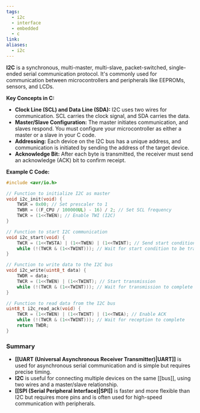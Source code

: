```yaml
---
tags:
  - i2c
  - interface
  - embedded
  - c
link: 
aliases:
  - i2c
---
```



**I2C** is a synchronous, multi-master, multi-slave, packet-switched, single-ended serial communication protocol. It's commonly used for communication between microcontrollers and peripherals like EEPROMs, sensors, and LCDs.

**Key Concepts in C:**

- **Clock Line (SCL) and Data Line (SDA):** I2C uses two wires for communication. SCL carries the clock signal, and SDA carries the data.
- **Master/Slave Configuration:** The master initiates communication, and slaves respond. You must configure your microcontroller as either a master or a slave in your C code.
- **Addressing:** Each device on the I2C bus has a unique address, and communication is initiated by sending the address of the target device.
- **Acknowledge Bit:** After each byte is transmitted, the receiver must send an acknowledge (ACK) bit to confirm receipt.

**Example C Code:**

```c
#include <avr/io.h>

// Function to initialize I2C as master
void i2c_init(void) {
    TWSR = 0x00; // Set prescaler to 1
    TWBR = ((F_CPU / 100000UL) - 16) / 2; // Set SCL frequency
    TWCR = (1<<TWEN); // Enable TWI (I2C)
}

// Function to start I2C communication
void i2c_start(void) {
    TWCR = (1<<TWSTA) | (1<<TWEN) | (1<<TWINT); // Send start condition
    while (!(TWCR & (1<<TWINT))); // Wait for start condition to be transmitted
}

// Function to write data to the I2C bus
void i2c_write(uint8_t data) {
    TWDR = data;
    TWCR = (1<<TWEN) | (1<<TWINT); // Start transmission
    while (!(TWCR & (1<<TWINT))); // Wait for transmission to complete
}

// Function to read data from the I2C bus
uint8_t i2c_read_ack(void) {
    TWCR = (1<<TWEN) | (1<<TWINT) | (1<<TWEA); // Enable ACK
    while (!(TWCR & (1<<TWINT))); // Wait for reception to complete
    return TWDR;
}
```


### Summary

- **[[UART (Universal Asynchronous Receiver Transmitter)|UART]]** is used for asynchronous serial communication and is simple but requires precise timing.
- **I2C** is useful for connecting multiple devices on the same [[bus]], using two wires and a master/slave relationship.
- **[[SPI (Serial Peripheral Interface)|SPI]]** is faster and more flexible than I2C but requires more pins and is often used for high-speed communication with peripherals.































